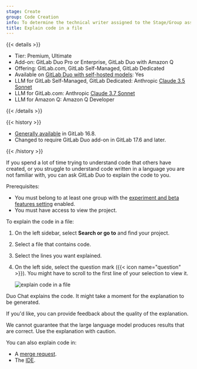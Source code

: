 ```yaml
---
stage: Create
group: Code Creation
info: To determine the technical writer assigned to the Stage/Group associated with this page, see https://handbook.gitlab.com/handbook/product/ux/technical-writing/#assignments
title: Explain code in a file
---
```


{{< details >}}

- Tier: Premium, Ultimate
- Add-on: GitLab Duo Pro or Enterprise, GitLab Duo with Amazon Q
- Offering: GitLab.com, GitLab Self-Managed, GitLab Dedicated
- Available on [GitLab Duo with self-hosted models](../../../administration/gitlab_duo_self_hosted/_index.md): Yes
- LLM for GitLab Self-Managed, GitLab Dedicated: Anthropic [Claude 3.5 Sonnet](https://console.cloud.google.com/vertex-ai/publishers/anthropic/model-garden/claude-3-5-sonnet)
- LLM for GitLab.com: Anthropic [Claude 3.7 Sonnet](https://console.cloud.google.com/vertex-ai/publishers/anthropic/model-garden/claude-3-7-sonnet)
- LLM for Amazon Q: Amazon Q Developer

{{< /details >}}

{{< history >}}

- [Generally available](https://gitlab.com/gitlab-org/gitlab/-/issues/429915) in GitLab 16.8.
- Changed to require GitLab Duo add-on in GitLab 17.6 and later.

{{< /history >}}

If you spend a lot of time trying to understand code that others have created, or
you struggle to understand code written in a language you are not familiar with,
you can ask GitLab Duo to explain the code to you.

Prerequisites:

- You must belong to at least one group with the
  [experiment and beta features setting](../../gitlab_duo/turn_on_off.md#turn-on-beta-and-experimental-features) enabled.
- You must have access to view the project.

To explain the code in a file:

1. On the left sidebar, select **Search or go to** and find your project.
1. Select a file that contains code.
1. Select the lines you want explained.
1. On the left side, select the question mark ({{< icon name="question" >}}).
   You might have to scroll to the first line of your selection to view it.

   ![explain code in a file](img/explain_code_v17_1.png)

Duo Chat explains the code. It might take a moment for the explanation to be generated.

If you'd like, you can provide feedback about the quality of the explanation.

We cannot guarantee that the large language model produces results that are correct. Use the explanation with caution.

You can also explain code in:

- A [merge request](../merge_requests/changes.md#explain-code-in-a-merge-request).
- The [IDE](../../gitlab_duo_chat/examples.md#explain-selected-code).
